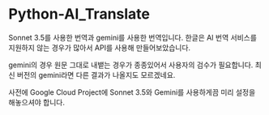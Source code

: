 # Python-AI_Translate

Sonnet 3.5를 사용한 번역과 gemini를 사용한 번역입니다.
한글은 AI 번역 서비스를 지원하지 않는 경우가 많아서 API를 사용해 만들어보았습니다.

gemini의 경우 원문 그대로 내뱉는 경우가 종종있어서 사용자의 검수가 필요합니다.
최신 버전의 gemini라면 다른 결과가 나올지도 모르겠네요.

사전에 Google Cloud Project에 Sonnet 3.5와 Gemini를 사용하게끔 미리 설정을 해놓으셔야 합니다.
